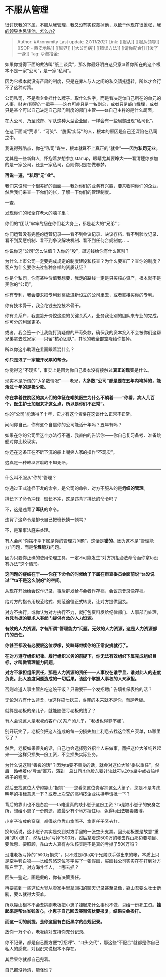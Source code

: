 # 不服从管理
[很讨厌我的下属，不服从我管理，我又没有实权裁掉他，以致于他现在很嚣张，我的领导也忌讳他，怎么办?](https://www.zhihu.com/question/35344560/answer/2244184465)

> Author: #Anonymity
> Last update: *27/11/2021*
> Link: [[服从]] [[服从领导]] [[SOP - 西安地铁]] [[越界]] [[大公司病]] [[错误方法]] [[请你配合]] [[泼了一身]]
> Tag:
> 沙海拾金:

如果你觉得下面的做法叫“纸上谈兵”，那么你最好明白这只意味着你所在的这个根本不是一家“公司”，是一家“私司”。

因为它根本就没有严肃的制度，只是在靠人与人之间的私交请托运转，所以才会行不了这种对策。

公司私司，不是看企业挂什么牌子、取什么名字，而是看决定你自己所在的单元的人事、财务/预算的一把手——这有可能只是一名副总，或者只是部门经理，或者只是某个可以自己决定自己部门制度的部门主管——ta自己主持的是什么局面。

在大公司、乃至政府、军队这种大型企业里，一样会有一些局部出现“私司化”。

在这下面喊“荒谬”、“可笑”、“脱离‘实际’”的人，根本的原因是自己还深陷在私司之中。

我说得残酷点，你在“私司”谋生，根本就算不上真正的“就业”——因为**私司无业。**

尤其是一些新鲜人，怀抱着梦想参加startup，眼睛尤其要睁大——看清楚你参加的是一家公司，还是一家私司，否则你只是在做春梦。

**再说一遍，“私司”无“业”。**

我们来设想一个很美好的画面——我对你们的业务有兴趣，要来收购你们的企业，然后我们来查一下你们的帐，了解一下你们的管理制度。

一查，

发现你们的帐全在老大的脑子里；

你们的“团队”牢牢的捆在你们老大身上，都是老大的“兄弟”；

你们运营没有完整的运营记录——看不到会议记录、决议存档、看不到验收记录、看不到奖惩机制、看不到争议解决机制、看不到任何合规制度……

你说你这“公司”怎么估值？入你的“股”，跟送钱给你有什么区别？

为什么上市公司一定要完成规定的制度建设和核查？为什么要查厂？查你的制度？客户为什么要你去过各种各样的资质认证？

你是个私司，你有某种价值我想要，我走的路线一定是只买核心资产，根本就不是买你的“公司”。

你有专利，我会要求把专利剥离放进新设立的公司里去，或者直接买你的专利。

你有技术骨干，我会花钱去挖技术骨干。

你有关系户，我直接开价挖这边的关键关系人，业务我让别的团队来专业的完成，你可分的利润更多。

或者，我会签一个让我能打消疑虑的严苛条款，确保我的资本投入不会被你们这帮兄弟拿去过家家——只留“核心团队”，其他的我全部空降给你换掉。

所以你这小助理在里面跟着混什么？

**你只是进了一家能开发票的帮会。**

你觉得这“不现实”，事实上是因为你自己根本没有接触过**真正的现实**是什么。

现实不是所谓的“大多数情况”——老兄，**大多数“公司”都是要在五年内垮掉的，能活过十年的是极少数。**

**你在拿着住院区的病人们的体征在嘲笑医生为什么不躺着——“你看，病人几百个，医生护士加起来才这么点，所以是你们不正常”。**

你的“公司”能活得了十年，它才有这个资格在这谈什么正常不正常。

问问你自己，你有这个自信你的公司能活十年吗？五年有吗？

如果在你的公司里这个办法行不通，我直白的告诉你——你自己复习备考、准备跳船对你比较现实。

你还在这条正在不断下沉的船上嘲笑人家的操作“不现实”。

这真是一种难以言喻的不知死活。

---

什么叫不服从“你的”管理？

你通过正式途径下发的命令，是公司的命令，对方不服从的是**组织的管理**。

排长下了命令冲锋，班长不冲，这是违背了排长的命令吗？

不，这是违背了**军队**的命令。

违背了这命令是排长自己把班长揍一顿骂？

不，是军事法庭来处理。

有人会问“你摆不平下属是你的管理力问题”，这话是**错的**。因为这不是“管理能力”问题，而是**伦理能力**问题。

因为只要你正确的使用伦理工具，一定不可能发生“对方抗拒合法命令而你拿ta没有办法”这个情形。

**这问题的症结在于——你在下命令的时候给了下属在审查委员会面前说“ta没说过”“ta不是这么说的”的空间。**

从现在开始给会议作记录，事后群发给与会者作存档，会议录音录像存档。

给对方的指令用规范格式、规范途径正式转发，让对方提供回执。

对方不执行，或你认为对方执行不力，就打包资料发给纪律部门、人事部门处理，**有凭有据的要求人事部门提供有效的人力资源。**

**有效的人力资源，才有所谓“管理能力”问题。无效的人力资源，这是人力资源部门的责任。**

**你甚至都没有必要跟这位啰嗦，笑眯眯继续你的正常安排就行了。**

**在对方遵守组织纪律、履行组织义务的前提下，你无法有效组织下属完成组织目标，才叫做管理能力问题。**

**对方不承担组织责任，那是人力资源的责任——人事权在谁手里，谁对此人的态度负责。此人态度问题造成的一切后果，该这个掌握人事权的人来承担。**

否则难道人事主管白吃这碗干饭？只需要干一个发招聘广告填社保表格的活？

无论对方有什么背景，ta这样搞七捻三，得罪的本来就不是你，而是老板。

就算是老板的亲儿子，就能随便亏老板的钱了？

有人会说这人是老板的客户/关系户的儿子，“老板也得罪不起”。

别开玩笑了。老板会把这人造成的每一分损失加上利息去找这位客户买单，ta哪里亏了？

然后，老板如果善良的话，自己也会选择另外招个人来做事，而把这位大爷纯养起来——这样只损失一份工资，不会损失实际业务。

为什么说这叫“善良的话”？因为ta要不善良的话，就会对这位大爷“委以重任”，然后一路哄着ta“亏空”百万，落到一旦公司其他股东要计较就可以送ta坐牢或者赔掉裤子的程度。

然后去找这位大爷的靠山“报销”——您看您这位贵客捅这么大篓子，您是不是考虑明年的招标意思一下？或者上次交的高科技企业扶持申请批一下？

背后的靠山也不是白痴——ta难道真的缺小崽子这份工资？ta是缺小崽子的安身之所，想给小崽子一份前途，或最少有个地方捆住ta，免得ta出去吸毒赌博。

小崽子造成的窟窿，都得这位靠山拿面子、拿责任干系去扛。

换句话说，这小崽子其实是交到对方手里的一张空头支票。回头老板要是故意“重用”这小崽子，然后让ta“亏掉”500万，然后拿着这500万的帐去靠山那边要项目、要优惠、要照顾，靠山大人真有办法核实是不是真的亏掉了500万吗？

没准老板亏掉的“500万损失”，只不过是和ta某个兄弟联手做出来的帐，本质上只是空手套白狼——比如忽悠这位签字买了一张假画，买画钱公司实实在在打到对方账户里了。对方海外华人，上哪去抓？

回头一鉴定，画是假的，你有决策责任。

再要拿到一些这位大爷从卖家手里拿回扣的聊天记录甚至录像，靠山君要么壮士断腕，要么就得大买单。

所以靠山根本不会去挑剔老板把小崽子挂起来什么事也不做，只给一份死工资。**挂起来是帮ta省钱省心，小崽子自己回去哭闹告状要报复，结果只会挨打。**

**而这一切的前提，是你这里有白纸黑字的合规记录。**

放你一万个心，老板绝对支持你充分记录。

你不记录，都是自己图方便“打招呼”、“口头交代”，那这些“不配合”就都是你自己私人的感觉，对组织来说根本不存在。

其后果你就都自己兜着。

自己都没拎清，能怪谁？
